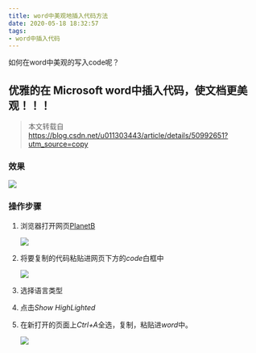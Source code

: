 ```yaml
---
title: word中美观地插入代码方法
date: 2020-05-18 18:32:57
tags:
- word中插入代码
---
```


如何在word中美观的写入code呢？

<!--more-->

## 优雅的在 Microsoft word中插入代码，使文档更美观！！！

> 本文转载自 https://blog.csdn.net/u011303443/article/details/50992651?utm_source=copy

### 效果

![](https://i.loli.net/2020/05/18/a7OuKt9znPI5xHM.png)

### 操作步骤

1. 浏览器打开网页[PlanetB](http://www.planetb.ca/syntax-highlight-word)

   ![](https://i.loli.net/2020/05/18/d9HalcCbJYkyULP.png)

2. 将要复制的代码粘贴进网页下方的*code*白框中

   ![](https://i.loli.net/2020/05/18/mIeGjQL6f1FYbJ3.png)

3. 选择语言类型

4. 点击*Show HighLighted*

5. 在新打开的页面上*Ctrl+A*全选，复制，粘贴进*word*中。

   ![](https://i.loli.net/2020/05/18/lEaDSFz5gIA3ctH.png)